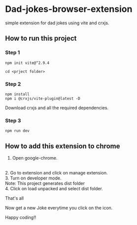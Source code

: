 # Dad-jokes-browser-extension
simple extension for dad jokes using vite and crxjs.

## How to run this project 

### Step 1

```
npm init vite@^2.9.4
```

```
cd <prject folder>
```

### Step 2

```
npm install
npm i @crxjs/vite-plugin@latest -D
```

Download crxjs and all the required dependencies.

### Step 3

```
npm run dev
```

## How to add this extension to chrome

1. Open google-chrome.
<br>
2. Go to extension and click on manage extension.
<br>
3. Turn on developer mode.
<br>
Note: This project generates dist folder
<br>
4. Click on load unpacked and select dist folder.


That's all

Now get a new Joke everytime you click on the icon.

Happy coding!!


